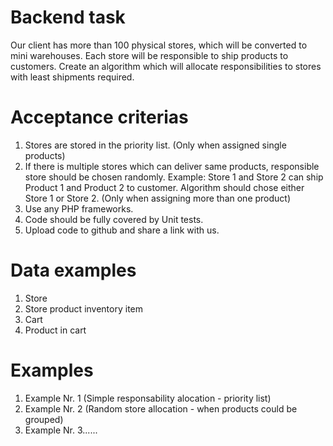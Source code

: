 # Backend task

Our client has more than 100 physical stores, which will be converted to mini warehouses. Each store will be responsible to ship products to customers.
Create an algorithm which will allocate responsibilities to stores with least shipments required.

# Acceptance criterias
1. Stores are stored in the priority list. (Only when assigned single products)
3. If there is multiple stores which can deliver same products, responsible store should be chosen randomly. Example: Store 1 and Store 2 can ship Product 1 and Product 2 to customer. Algorithm should chose either Store 1 or Store 2. (Only when assigning more than one product)
4. Use any PHP frameworks.
5. Code should be fully covered by Unit tests.
6. Upload code to github and share a link with us.

# Data examples
1. Store
2. Store product inventory item
3. Cart
4. Product in cart

# Examples
1. Example Nr. 1 (Simple responsability alocation - priority list)
2. Example Nr. 2 (Random store allocation - when products could be grouped)
3. Example Nr. 3......




